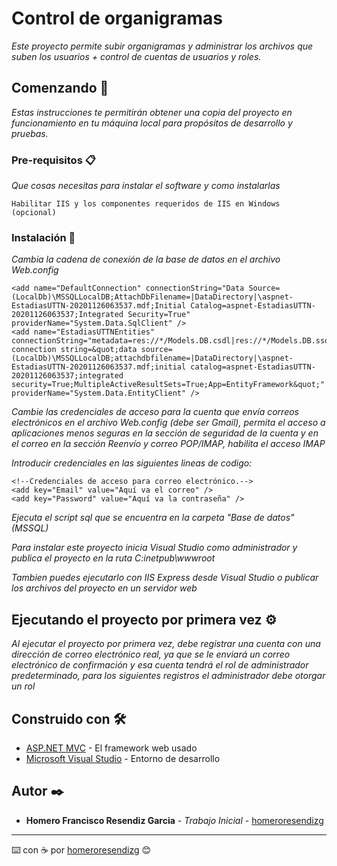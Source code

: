 # Control de organigramas

_Este proyecto permite subir organigramas y administrar los archivos que suben los usuarios + control de cuentas de usuarios y roles._


## Comenzando 🚀

_Estas instrucciones te permitirán obtener una copia del proyecto en funcionamiento en tu máquina local para propósitos de desarrollo y pruebas._


### Pre-requisitos 📋

_Que cosas necesitas para instalar el software y como instalarlas_

```
Habilitar IIS y los componentes requeridos de IIS en Windows (opcional)
```


### Instalación 🔧

_Cambia la cadena de conexión de la base de datos en el archivo Web.config_

```
<add name="DefaultConnection" connectionString="Data Source=(LocalDb)\MSSQLLocalDB;AttachDbFilename=|DataDirectory|\aspnet-EstadiasUTTN-20201126063537.mdf;Initial Catalog=aspnet-EstadiasUTTN-20201126063537;Integrated Security=True" providerName="System.Data.SqlClient" />
<add name="EstadiasUTTNEntities" connectionString="metadata=res://*/Models.DB.csdl|res://*/Models.DB.ssdl|res://*/Models.DB.msl;provider=System.Data.SqlClient;provider connection string=&quot;data source=(LocalDb)\MSSQLLocalDB;attachdbfilename=|DataDirectory|\aspnet-EstadiasUTTN-20201126063537.mdf;initial catalog=aspnet-EstadiasUTTN-20201126063537;integrated security=True;MultipleActiveResultSets=True;App=EntityFramework&quot;" providerName="System.Data.EntityClient" />
```

_Cambie las credenciales de acceso para la cuenta que envía correos electrónicos en el archivo Web.config (debe ser Gmail), permita el acceso a aplicaciones menos seguras en la sección de seguridad de la cuenta y en el correo en la sección Reenvío y correo POP/IMAP, habilita el acceso IMAP_

_Introducir credenciales en las siguientes lineas de codigo:_
```
<!--Credenciales de acceso para correo electrónico.-->
<add key="Email" value="Aquí va el correo" />
<add key="Password" value="Aquí va la contraseña" />
```

_Ejecuta el script sql que se encuentra en la carpeta "Base de datos" (MSSQL)_

_Para instalar este proyecto inicia Visual Studio como administrador y publica el proyecto en la ruta C:inetpub\wwwroot_

_Tambien puedes ejecutarlo con IIS Express desde Visual Studio o publicar los archivos del proyecto en un servidor web_


## Ejecutando el proyecto por primera vez ⚙️

_Al ejecutar el proyecto por primera vez, debe registrar una cuenta con una dirección de correo electrónico real, ya que se le enviará un correo electrónico de confirmación y esa cuenta tendrá el rol de administrador predeterminado, para los siguientes registros el administrador debe otorgar un rol_


## Construido con 🛠️

* [ASP.NET MVC](https://dotnet.microsoft.com/apps/aspnet/mvc) - El framework web usado
* [Microsoft Visual Studio](https://visualstudio.microsoft.com/es/) - Entorno de desarrollo


## Autor ✒️

* **Homero Francisco Resendiz Garcia** - *Trabajo Inicial* - [homeroresendizg](https://github.com/homeroresendizg)


---
⌨️ con ☕ por [homeroresendizg](https://github.com/homeroresendizg) 😊
